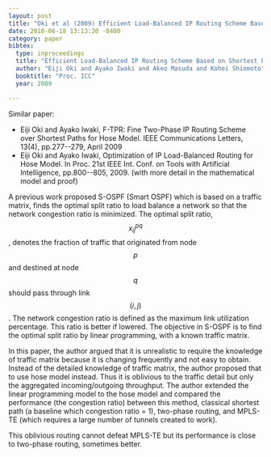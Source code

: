 ```yaml
---
layout: post
title: "Oki et al (2009) Efficient Load-Balanced IP Routing Scheme Based on Shortest Paths in Hose Model (ICC)"
date: 2010-06-18 13:13:20 -0400
category: paper
bibtex:
  type: inproceedings
  title: "Efficient Load-Balanced IP Routing Scheme Based on Shortest Paths in Hose Model"
  author: "Eiji Oki and Ayako Iwaki and Akeo Masuda and Kohei Shiomoto"
  booktitle: "Proc. ICC"
  year: 2009

---
```

Similar paper:

  - Eiji Oki and Ayako Iwaki, F-TPR: Fine Two-Phase IP Routing Scheme over Shortest Paths for Hose Model.
    IEEE Communications Letters, 13(4), pp.277--279, April 2009
  - Eiji Oki and Ayako Iwaki, Optimization of IP Load-Balanced Routing for Hose Model.
    In Proc. 21st IEEE Int. Conf. on Tools with Artificial Intelligence, pp.800--805, 2009. (with more detail in the mathematical model and proof)


A previous work proposed S-OSPF (Smart OSPF) which is based on a traffic
matrix, finds the optimal split ratio to load balance a network so that the
network congestion ratio is minimized. The optimal split ratio, $$x_{ij}^{pq}$$,
denotes the fraction of traffic that originated from node $$p$$ and destined at
node $$q$$ should pass through link $$(i,j)$$. The network congestion ratio is defined
as the maximum link utilization percentage. This ratio is better if lowered.
The objective in S-OSPF is to find the optimal split ratio by linear
programming, with a known traffic matrix.

In this paper, the author argued that it is unrealistic to require the
knowledge of traffic matrix because it is changing frequently and not easy to
obtain. Instead of the detailed knowledge of traffic matrix, the author
proposed that to use hose model instead. Thus it is oblivious to the traffic
detail but only the aggregated incoming/outgoing throughput. The author
extended the linear programming model to the hose model and compared the
performance (the congestion ratio) between this method, classical shortest path
(a baseline which congestion ratio = 1), two-phase routing, and MPLS-TE (which
requires a large number of tunnels created to work).

This oblivious routing cannot defeat MPLS-TE but its performance is close to
two-phase routing, sometimes better.
